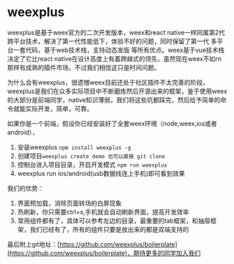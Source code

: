 # weexplus

weexplus是基于weex官方的二次开发版本，weex和react native一样同属第2代跨平台技术，解决了第一代性能低下，体验不好的问题，同时保留了第一代 多平台一套代码，基于web技术栈，支持动态发版 等所有优点。weex基于vue技术栈决定了它比react native在设计高度上有着跨越式的领先，虽然现在weex不如rn那样有成熟的插件市场，不过我们相信这只是时间问题。

为什么会有weexplus，很遗憾weex目前还处于社区插件不太完善的阶段，weexplus是我们在众多实际项目中不断磨炼然后开源出来的框架，鉴于使用weex的大部分是前端同学，native知识薄弱，我们将这些坑都踩完，然后给予简单的命令就能实际开发，简单，可靠。

如果你是一个前端，假设你已经安装好了全套weex环境（node,weex,ios或者android），

1. 安装weexplus `npm install weexplus -g`
2. 创建项目`weexplus create demo 也可以直接 git clone `
3. 控制台进入项目目录，开启开发模式 `npm run weexplus`
4. weexplus run ios/android\(usb数据线连上手机\)即可看到效果

我们的优势：

1. 界面预加载，消除页面转场的白屏现象
2. 热刷新，你只需要ctrl+s,手机就会自动刷新界面，提高开发效率
3. 常用组件都有了，具体可以参考左边的目录，最重要的tab框架，和抽屉框架，我们已经有了，所有的组件只要是放出来的都是双端支持的

最后附上git地址：[https://github.com/weexplus/boilerplate](https://github.com/weexplus/boilerplate)，期待更多的同学加入我们

